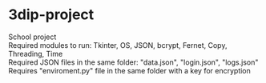# 3dip-project
School project<br/>
Required modules to run: Tkinter, OS, JSON, bcrypt, Fernet, Copy, Threading, Time<br/>
Required JSON files in the same folder: "data.json", "login.json", "logs.json"<br/>
Requires "enviroment.py" file in the same folder with a key for encryption
